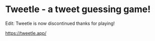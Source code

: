 # Tweetle - a tweet guessing game!

Edit: Tweetle is now discontinued thanks for playing!






https://tweetle.app/
